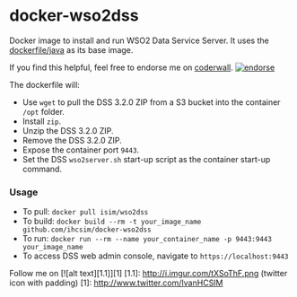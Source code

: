 docker-wso2dss
===================

Docker image to install and run WSO2 Data Service Server. It uses the [dockerfile/java](https://index.docker.io/u/dockerfile/java/) as its base image.

If you find this helpful, feel free to endorse me on [coderwall](https://coderwal.com/ivanhcsim). [![endorse](https://api.coderwall.com/ivanhcsim/endorsecount.png)](https://coderwall.com/ivanhcsim)

The dockerfile will:
* Use `wget` to pull the DSS 3.2.0 ZIP from a S3 bucket into the container `/opt` folder.
* Install `zip`.
* Unzip the DSS 3.2.0 ZIP.
* Remove the DSS 3.2.0 ZIP.
* Expose the container port `9443`.
* Set the DSS `wso2server.sh` start-up script as the container start-up command.

### Usage
* To pull: `docker pull isim/wso2dss`
* To build: `docker build --rm -t your_image_name github.com/ihcsim/docker-wso2dss`
* To run: `docker run --rm --name your_container_name -p 9443:9443 your_image_name`
* To access DSS web admin console, navigate to `https://localhost:9443`

Follow me on [![alt text][1.1]][1]
[1.1]: http://i.imgur.com/tXSoThF.png (twitter icon with padding)
[1]: http://www.twitter.com/IvanHCSIM
